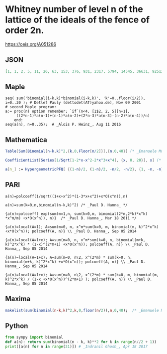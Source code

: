 # Whitney number of level n of the lattice of the ideals of the fence of order 2n\.
https://oeis.org/A051286
## JSON
```JSON
[1, 1, 2, 5, 11, 26, 63, 153, 376, 931, 2317, 5794, 14545, 36631, 92512, 234205, 594169, 1510192, 3844787, 9802895, 25027296, 63972861, 163701327, 419316330, 1075049011, 2758543201, 7083830648, 18204064403, 46812088751, 120452857976]
```
## Maple
```Maple
seq( sum('binomial(i-k,k)*binomial(i-k,k)', 'k'=0..floor(i/2)), i=0..30 ); # Detlef Pauly (dettodet(AT)yahoo.de), Nov 09 2001
# second Maple program:
a:= proc(n) option remember; `if`(n<4, [1$2, 2, 5][n+1],
     ((2*n-1)*a(n-1)+(n-1)*a(n-2)+(2*n-3)*a(n-3)-(n-2)*a(n-4))/n)
    end:
seq(a(n), n=0..35);  # _Alois P. Heinz_, Aug 11 2016
```
## Mathematica
```Mathematica
Table[Sum[Binomial[n-k,k]^2,{k,0,Floor[n/2]}],{n,0,40}] (* _Emanuele Munarini_, Mar 01 2011; corrected by _Harvey P. Dale_, Sep 12 2012 *)
```
```Mathematica
CoefficientList[Series[1/Sqrt[1-2*x-x^2-2*x^3+x^4], {x, 0, 20}], x] (* _Vaclav Kotesovec_, Jan 05 2013 *)
```
```Mathematica
a[n_] := HypergeometricPFQ[ {(1-n)/2, (1-n)/2, -n/2, -n/2}, {1, -n, -n}, 16]; Table[a[n], {n, 0, 29}] (* _Jean-François Alcover_, Feb 26 2013 *)
```
## PARI
```PARI
a(n)=polcoeff(1/sqrt((1+x+x^2)*(1-3*x+x^2)+x*O(x^n)),n)
```
```PARI
a(n)=sum(k=0,n,binomial(n-k,k)^2) /* _Paul D. Hanna_ */
```
```PARI
{a(n)=polcoeff( exp(sum(m=1,n, sum(k=0,m, binomial(2*m,2*k)*x^k) *x^m/m) +x*O(x^n)), n)}  /* _Paul D. Hanna_, Mar 18 2011 */
```
```PARI
{a(n)=local(A=1); A=sum(m=0, n, x^m*sum(k=0, m, binomial(m, k)^2*x^k) +x*O(x^n)); polcoeff(A, n)} \\ _Paul D. Hanna_, Sep 05 2014
```
```PARI
{a(n)=local(A=1+x); A=sum(m=0, n, x^m*sum(k=0, n, binomial(m+k, k)^2*x^k) * (1-x)^(2*m+1) +x*O(x^n)); polcoeff(A, n)} \\ _Paul D. Hanna_, Sep 05 2014
```
```PARI
{a(n)=local(A=1+x); A=sum(m=0, n\2, x^(2*m) * sum(k=0, n, binomial(m+k, k)^2*x^k) +x*O(x^n)); polcoeff(A, n)} \\ _Paul D. Hanna_, Sep 05 2014
```
```PARI
{a(n)=local(A=1+x); A=sum(m=0, n\2, x^(2*m) * sum(k=0, m, binomial(m, k)^2*x^k) / (1-x +x*O(x^n))^(2*m+1) ); polcoeff(A, n)} \\ _Paul D. Hanna_, Sep 05 2014
```
## Maxima
```Maxima
makelist(sum(binomial(n-k,k)^2,k,0,floor(n/2)),n,0,40);  /* _Emanuele Munarini_, Mar 01 2011 */
```
## Python
```Python
from sympy import binomial
def a(n): return sum(binomial(n - k, k)**2 for k in range(n//2 + 1))
print([a(n) for n in range(31)]) # _Indranil Ghosh_, Apr 18 2017
```
